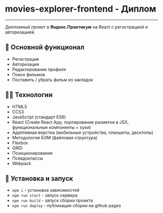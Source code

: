 # **movies-explorer-frontend - Диплом**
-----

Дипломный проект в **Яндекс.Практикум** на React c регистрацией и авторизацией.

## 🧩 **Основной функционал**
- Регистрация
- Авторизация
- Редактирование профиля
- Поиск фильмов
- Поставить / убрать фильм из закладок

## 🤸‍♀️ **Технологии**
- HTML5
- CCS3
- JavaScript (стандарт ES6)
- React (Create React App, портирование разметки в JSX, функциональные компоненты + хуки)
- Адаптивная верстка (мобильные устройства, планшеты, десктопы)
- Методология БЭМ (файловая структура)
- Flexbox
- GRID
- Позиционирование
- Псевдоклассы
- Webpack

## 🍏 **Установка и запуск**
- `npm i` - установка зависимостей
- `npm run start` - запуск сервера
- `npm run build` - запуск сборки проекта
- `npm run deploy` - публикация сборки на github pages